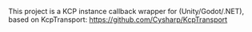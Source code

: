 This project is a KCP instance callback wrapper for (Unity/Godot/.NET), based on KcpTransport: https://github.com/Cysharp/KcpTransport